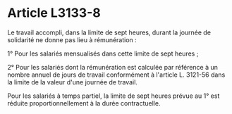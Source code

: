 # Article L3133-8

Le travail accompli, dans la limite de sept heures, durant la journée de solidarité ne donne pas lieu à rémunération :

1° Pour les salariés mensualisés dans cette limite de sept heures ;

2° Pour les salariés dont la rémunération est calculée par référence à un nombre annuel de jours de travail conformément à l'article L. 3121-56 dans la limite de la valeur d'une journée de travail.

Pour les salariés à temps partiel, la limite de sept heures prévue au 1° est réduite proportionnellement à la durée contractuelle.
